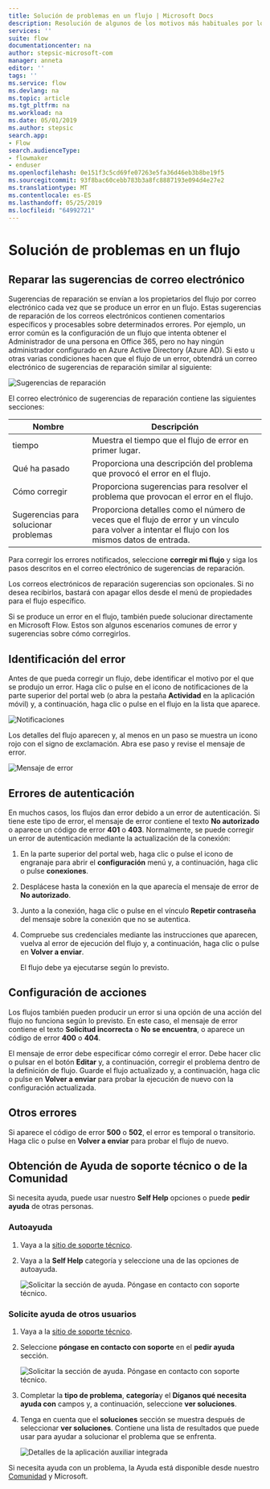 ```yaml
---
title: Solución de problemas en un flujo | Microsoft Docs
description: Resolución de algunos de los motivos más habituales por los que los flujos producen un error
services: ''
suite: flow
documentationcenter: na
author: stepsic-microsoft-com
manager: anneta
editor: ''
tags: ''
ms.service: flow
ms.devlang: na
ms.topic: article
ms.tgt_pltfrm: na
ms.workload: na
ms.date: 05/01/2019
ms.author: stepsic
search.app:
- Flow
search.audienceType:
- flowmaker
- enduser
ms.openlocfilehash: 0e151f3c5cd69fe07263e5fa36d46eb3b8be19f5
ms.sourcegitcommit: 93f8bac60cebb783b3a8fc8887193e094d4e27e2
ms.translationtype: MT
ms.contentlocale: es-ES
ms.lasthandoff: 05/25/2019
ms.locfileid: "64992721"
---
```

# <a name="troubleshooting-a-flow"></a>Solución de problemas en un flujo

## <a name="repair-tips-in-email"></a>Reparar las sugerencias de correo electrónico

Sugerencias de reparación se envían a los propietarios del flujo por correo electrónico cada vez que se produce un error en un flujo. Estas sugerencias de reparación de los correos electrónicos contienen comentarios específicos y procesables sobre determinados errores. Por ejemplo, un error común es la configuración de un flujo que intenta obtener el Administrador de una persona en Office 365, pero no hay ningún administrador configurado en Azure Active Directory (Azure AD). Si esto u otras varias condiciones hacen que el flujo de un error, obtendrá un correo electrónico de sugerencias de reparación similar al siguiente:

![Sugerencias de reparación](media/fix-flow-failures/repair-tips-email.png)

El correo electrónico de sugerencias de reparación contiene las siguientes secciones:

Nombre|Descripción
---|---
tiempo|Muestra el tiempo que el flujo de error en primer lugar.
Qué ha pasado|Proporciona una descripción del problema que provocó el error en el flujo.
Cómo corregir|Proporciona sugerencias para resolver el problema que provocan el error en el flujo.
Sugerencias para solucionar problemas|Proporciona detalles como el número de veces que el flujo de error y un vínculo para volver a intentar el flujo con los mismos datos de entrada.

Para corregir los errores notificados, seleccione **corregir mi flujo** y siga los pasos descritos en el correo electrónico de sugerencias de reparación.

Los correos electrónicos de reparación sugerencias son opcionales. Si no desea recibirlos, bastará con apagar ellos desde el menú de propiedades para el flujo específico.

Si se produce un error en el flujo, también puede solucionar directamente en Microsoft Flow.  Estos son algunos escenarios comunes de error y sugerencias sobre cómo corregirlos.

## <a name="identify-the-error"></a>Identificación del error
Antes de que pueda corregir un flujo, debe identificar el motivo por el que se produjo un error. Haga clic o pulse en el icono de notificaciones de la parte superior del portal web (o abra la pestaña **Actividad** en la aplicación móvil) y, a continuación, haga clic o pulse en el flujo en la lista que aparece.

![Notificaciones](./media/fix-flow-failures/notifications-toolbar.png)

Los detalles del flujo aparecen y, al menos en un paso se muestra un icono rojo con el signo de exclamación. Abra ese paso y revise el mensaje de error.

![Mensaje de error](./media/fix-flow-failures/flow-run-failure.png)


## <a name="authentication-failures"></a>Errores de autenticación
En muchos casos, los flujos dan error debido a un error de autenticación. Si tiene este tipo de error, el mensaje de error contiene el texto **No autorizado** o aparece un código de error **401** o **403**. Normalmente, se puede corregir un error de autenticación mediante la actualización de la conexión:

1. En la parte superior del portal web, haga clic o pulse el icono de engranaje para abrir el **configuración** menú y, a continuación, haga clic o pulse **conexiones**.
2. Desplácese hasta la conexión en la que aparecía el mensaje de error de **No autorizado**.
3. Junto a la conexión, haga clic o pulse en el vínculo **Repetir contraseña** del mensaje sobre la conexión que no se autentica.
4. Compruebe sus credenciales mediante las instrucciones que aparecen, vuelva al error de ejecución del flujo y, a continuación, haga clic o pulse en **Volver a enviar**.
   
    El flujo debe ya ejecutarse según lo previsto.

## <a name="action-configuration"></a>Configuración de acciones
Los flujos también pueden producir un error si una opción de una acción del flujo no funciona según lo previsto. En este caso, el mensaje de error contiene el texto **Solicitud incorrecta** o **No se encuentra**, o aparece un código de error **400** o **404**.

El mensaje de error debe especificar cómo corregir el error. Debe hacer clic o pulsar en el botón **Editar** y, a continuación, corregir el problema dentro de la definición de flujo. Guarde el flujo actualizado y, a continuación, haga clic o pulse en **Volver a enviar** para probar la ejecución de nuevo con la configuración actualizada.

## <a name="other-failures"></a>Otros errores
Si aparece el código de error **500** o **502**, el error es temporal o transitorio. Haga clic o pulse en **Volver a enviar** para probar el flujo de nuevo.

## <a name="getting-help-from-support-or-the-community"></a>Obtención de Ayuda de soporte técnico o de la Comunidad

Si necesita ayuda, puede usar nuestro **Self Help** opciones o puede **pedir ayuda** de otras personas.

### <a name="self-help"></a>Autoayuda 

1. Vaya a la [sitio de soporte técnico](https://flow.microsoft.com/support/).
1. Vaya a la **Self Help** categoría y seleccione una de las opciones de autoayuda.

    ![Solicitar la sección de ayuda. Póngase en contacto con soporte técnico.](media/fix-flow-failures/self-help-section.png)
### <a name="ask-for-help-from-others"></a>Solicite ayuda de otros usuarios

1. Vaya a la [sitio de soporte técnico](https://flow.microsoft.com/support/).
1. Seleccione **póngase en contacto con soporte** en el **pedir ayuda** sección.
    
    ![Solicitar la sección de ayuda. Póngase en contacto con soporte técnico.](media/fix-flow-failures/ask-for-help.png)

1. Completar la **tipo de problema**, **categoría**y el **Díganos qué necesita ayuda con** campos y, a continuación, seleccione **ver soluciones**. 

1. Tenga en cuenta que el **soluciones** sección se muestra después de seleccionar **ver soluciones**. Contiene una lista de resultados que puede usar para ayudar a solucionar el problema que se enfrenta. 

    ![Detalles de la aplicación auxiliar integrada](media/fix-flow-failures/integrated-helper-details.png)

Si necesita ayuda con un problema, la Ayuda está disponible desde nuestro [Comunidad](https://go.microsoft.com/fwlink/?LinkID=787467) y Microsoft. 

